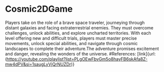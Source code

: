 # Cosmic2DGame
 Players take on the role of a brave space traveler, journeying through distant galaxies and facing extraterrestrial enemies. They must overcome challenges, unlock abilities, and explore uncharted territories. With each level offering new and difficult trials, players must master precise movements, unlock special abilities, and navigate through cosmic landscapes to complete their adventure.The adventure promises excitement and danger, revealing the wonders of the universe.
#References:
[link]{url:(https://youtube.com/playlist?list=PLgOEwFbvGm5o8hayFB6skAfa8Z-mw4dPV&si=1saugLyVjQrNUZDr)}
